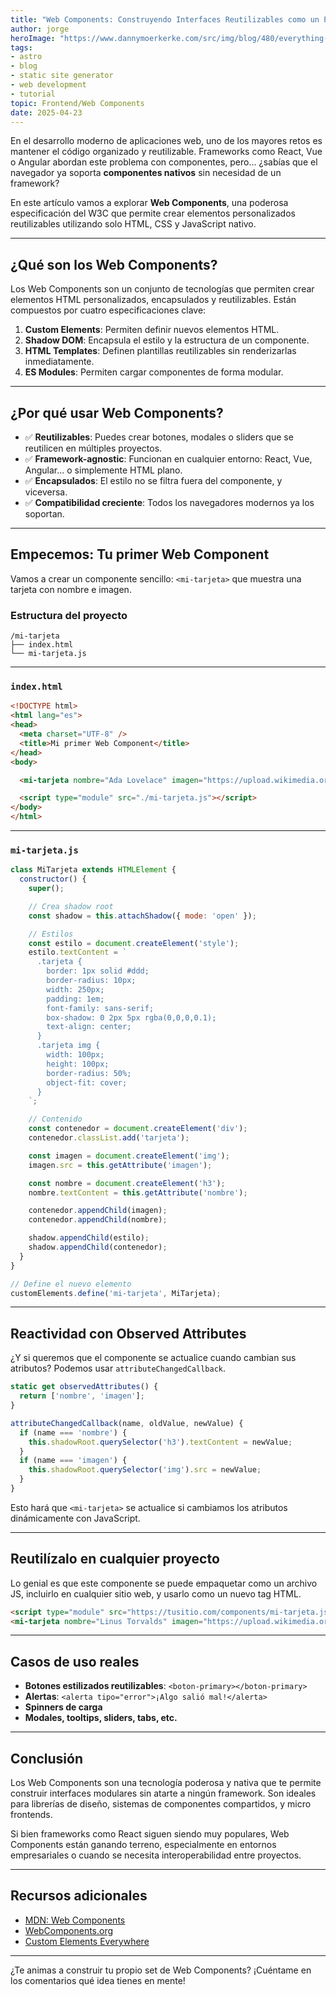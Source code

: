 ```yaml
---
title: "Web Components: Construyendo Interfaces Reutilizables como un Pro"
author: jorge
heroImage: "https://www.dannymoerkerke.com/src/img/blog/480/everything-you-always-wanted-to-know-about-web-components-but-were-afraid-to-ask.jpg"
tags:
- astro
- blog
- static site generator
- web development
- tutorial
topic: Frontend/Web Components
date: 2025-04-23
---
```



En el desarrollo moderno de aplicaciones web, uno de los mayores retos es mantener el código organizado y reutilizable. Frameworks como React, Vue o Angular abordan este problema con componentes, pero... ¿sabías que el navegador ya soporta **componentes nativos** sin necesidad de un framework?

En este artículo vamos a explorar **Web Components**, una poderosa especificación del W3C que permite crear elementos personalizados reutilizables utilizando solo HTML, CSS y JavaScript nativo.

---

## ¿Qué son los Web Components?

Los Web Components son un conjunto de tecnologías que permiten crear elementos HTML personalizados, encapsulados y reutilizables. Están compuestos por cuatro especificaciones clave:

1. **Custom Elements**: Permiten definir nuevos elementos HTML.
2. **Shadow DOM**: Encapsula el estilo y la estructura de un componente.
3. **HTML Templates**: Definen plantillas reutilizables sin renderizarlas inmediatamente.
4. **ES Modules**: Permiten cargar componentes de forma modular.

---

## ¿Por qué usar Web Components?

- ✅ **Reutilizables**: Puedes crear botones, modales o sliders que se reutilicen en múltiples proyectos.
- ✅ **Framework-agnostic**: Funcionan en cualquier entorno: React, Vue, Angular... o simplemente HTML plano.
- ✅ **Encapsulados**: El estilo no se filtra fuera del componente, y viceversa.
- ✅ **Compatibilidad creciente**: Todos los navegadores modernos ya los soportan.

---

## Empecemos: Tu primer Web Component

Vamos a crear un componente sencillo: `<mi-tarjeta>` que muestra una tarjeta con nombre e imagen.

### Estructura del proyecto

```plaintext
/mi-tarjeta
├── index.html
└── mi-tarjeta.js
```

---

### `index.html`

```html
<!DOCTYPE html>
<html lang="es">
<head>
  <meta charset="UTF-8" />
  <title>Mi primer Web Component</title>
</head>
<body>

  <mi-tarjeta nombre="Ada Lovelace" imagen="https://upload.wikimedia.org/wikipedia/commons/0/0f/Ada_Lovelace_portrait.jpg"></mi-tarjeta>

  <script type="module" src="./mi-tarjeta.js"></script>
</body>
</html>
```

---

### `mi-tarjeta.js`

```javascript
class MiTarjeta extends HTMLElement {
  constructor() {
    super();

    // Crea shadow root
    const shadow = this.attachShadow({ mode: 'open' });

    // Estilos
    const estilo = document.createElement('style');
    estilo.textContent = `
      .tarjeta {
        border: 1px solid #ddd;
        border-radius: 10px;
        width: 250px;
        padding: 1em;
        font-family: sans-serif;
        box-shadow: 0 2px 5px rgba(0,0,0,0.1);
        text-align: center;
      }
      .tarjeta img {
        width: 100px;
        height: 100px;
        border-radius: 50%;
        object-fit: cover;
      }
    `;

    // Contenido
    const contenedor = document.createElement('div');
    contenedor.classList.add('tarjeta');

    const imagen = document.createElement('img');
    imagen.src = this.getAttribute('imagen');

    const nombre = document.createElement('h3');
    nombre.textContent = this.getAttribute('nombre');

    contenedor.appendChild(imagen);
    contenedor.appendChild(nombre);

    shadow.appendChild(estilo);
    shadow.appendChild(contenedor);
  }
}

// Define el nuevo elemento
customElements.define('mi-tarjeta', MiTarjeta);
```

---

## Reactividad con Observed Attributes

¿Y si queremos que el componente se actualice cuando cambian sus atributos? Podemos usar `attributeChangedCallback`.

```javascript
static get observedAttributes() {
  return ['nombre', 'imagen'];
}

attributeChangedCallback(name, oldValue, newValue) {
  if (name === 'nombre') {
    this.shadowRoot.querySelector('h3').textContent = newValue;
  }
  if (name === 'imagen') {
    this.shadowRoot.querySelector('img').src = newValue;
  }
}
```

Esto hará que `<mi-tarjeta>` se actualice si cambiamos los atributos dinámicamente con JavaScript.

---

## Reutilízalo en cualquier proyecto

Lo genial es que este componente se puede empaquetar como un archivo JS, incluirlo en cualquier sitio web, y usarlo como un nuevo tag HTML.

```html
<script type="module" src="https://tusitio.com/components/mi-tarjeta.js"></script>
<mi-tarjeta nombre="Linus Torvalds" imagen="https://upload.wikimedia.org/wikipedia/commons/9/91/Linus_Torvalds.jpeg"></mi-tarjeta>
```

---

## Casos de uso reales

- **Botones estilizados reutilizables**: `<boton-primary></boton-primary>`
- **Alertas**: `<alerta tipo="error">¡Algo salió mal!</alerta>`
- **Spinners de carga**
- **Modales, tooltips, sliders, tabs, etc.**

---

## Conclusión

Los Web Components son una tecnología poderosa y nativa que te permite construir interfaces modulares sin atarte a ningún framework. Son ideales para librerías de diseño, sistemas de componentes compartidos, y micro frontends.

Si bien frameworks como React siguen siendo muy populares, Web Components están ganando terreno, especialmente en entornos empresariales o cuando se necesita interoperabilidad entre proyectos.

---

## Recursos adicionales

- [MDN: Web Components](https://developer.mozilla.org/es/docs/Web/Web_Components)
- [WebComponents.org](https://www.webcomponents.org/)
- [Custom Elements Everywhere](https://custom-elements-everywhere.com/)

---

¿Te animas a construir tu propio set de Web Components? ¡Cuéntame en los comentarios qué idea tienes en mente!
